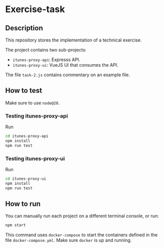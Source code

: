# Exercise-task

## Description

This repository stores the implementation of a technical exercise.

The project contains two sub-projects:

- `itunes-proxy-api`: Expresss API.
- `itunes-proxy-ui`: VueJS UI that consumes the API.

The file `task-2.js` contains commentary on an example file.

## How to test

Make sure to use `node@20`.

### Testing itunes-proxy-api

Run
```bash
cd itunes-proxy-api
npm install
npm run test
```

### Testing itunes-proxy-ui

Run
```bash
cd itunes-proxy-ui
npm install
npm run test
```
## How to run

You can manually run each project on a different terminal console, or run:

```bash
npm start
```

This command uses `docker-compose` to start the containers defined in the file `docker-compose.yml`. Make sure `docker` is up and running.
